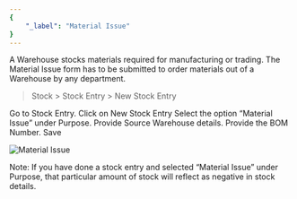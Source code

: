 ```yaml
---
{
	"_label": "Material Issue"
}
---
```


A Warehouse stocks materials required for manufacturing or trading. The Material Issue form has to be submitted to order materials out of a Warehouse by any department.

> Stock > Stock Entry > New Stock Entry


Go to Stock Entry.
Click on New Stock Entry
Select the option “Material Issue” under Purpose.
Provide Source Warehouse details.
Provide the BOM Number.
Save


![Material Issue](img/material-issue.png)





Note: If you have done a stock entry and selected “Material Issue” under Purpose, that particular amount of stock will reflect as negative in stock details.